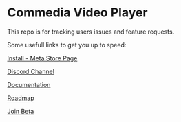 # Commedia Video Player

This repo is for tracking users issues and feature requests.

Some usefull links to get you up to speed:

[Install - Meta Store Page](https://www.meta.com/experiences/commedia-video-player/24690395093908928)

[Discord Channel](https://www.commedia.app/discord)

[Documentation](https://docs.commedia.app/)

[Roadmap](https://docs.commedia.app/roadmap)

[Join Beta](https://www.meta.com/s/jtbFkCvv8)
